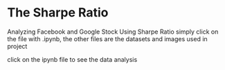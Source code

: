 # The Sharpe Ratio
Analyzing Facebook and Google Stock Using Sharpe Ratio
simply click on the file with .ipynb, the other files are
the datasets and images used in project

click on the ipynb file to see the data analysis
